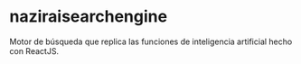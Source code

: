 # naziraisearchengine
Motor de búsqueda que replica las funciones de inteligencia artificial hecho con ReactJS.
